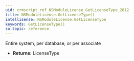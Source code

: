 ```yaml
---
uid: crmscript_ref_NSModuleLicense_GetLicenseType_2812
title: NSModuleLicense.GetLicenseType()
intellisense: NSModuleLicense.GetLicenseType
keywords: GetLicenseType()
so.topic: reference
---
```



Entire system, per database, or per associate



* **Returns:** LicenseType


